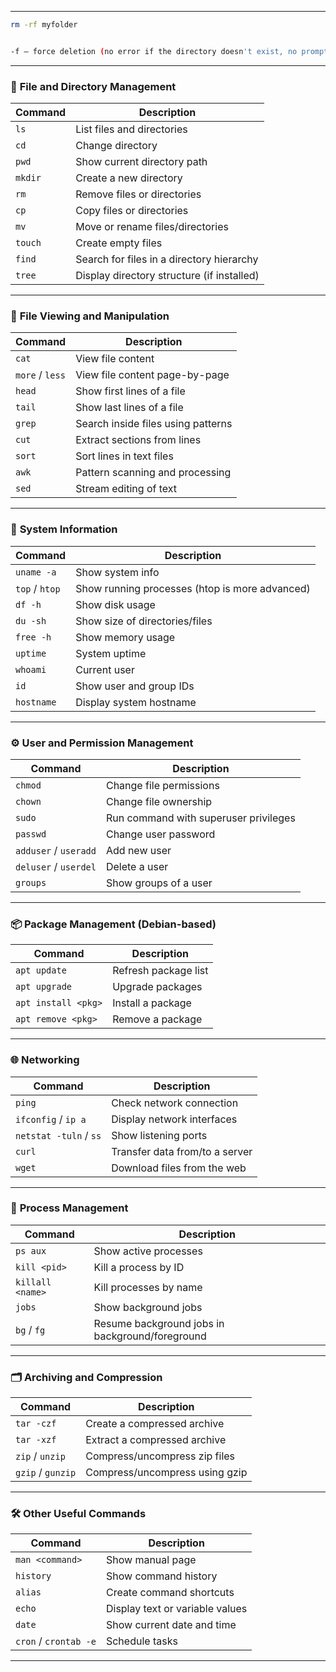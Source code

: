 

---

```bash
rm -rf myfolder


-f — force deletion (no error if the directory doesn't exist, no prompt)

```




---

### 🔧 **File and Directory Management**

| Command | Description                                |
| ------- | ------------------------------------------ |
| `ls`    | List files and directories                 |
| `cd`    | Change directory                           |
| `pwd`   | Show current directory path                |
| `mkdir` | Create a new directory                     |
| `rm`    | Remove files or directories                |
| `cp`    | Copy files or directories                  |
| `mv`    | Move or rename files/directories           |
| `touch` | Create empty files                         |
| `find`  | Search for files in a directory hierarchy  |
| `tree`  | Display directory structure (if installed) |

---

### 📄 **File Viewing and Manipulation**

| Command         | Description                        |
| --------------- | ---------------------------------- |
| `cat`           | View file content                  |
| `more` / `less` | View file content page-by-page     |
| `head`          | Show first lines of a file         |
| `tail`          | Show last lines of a file          |
| `grep`          | Search inside files using patterns |
| `cut`           | Extract sections from lines        |
| `sort`          | Sort lines in text files           |
| `awk`           | Pattern scanning and processing    |
| `sed`           | Stream editing of text             |

---

### 🧰 **System Information**

| Command        | Description                                    |
| -------------- | ---------------------------------------------- |
| `uname -a`     | Show system info                               |
| `top` / `htop` | Show running processes (htop is more advanced) |
| `df -h`        | Show disk usage                                |
| `du -sh`       | Show size of directories/files                 |
| `free -h`      | Show memory usage                              |
| `uptime`       | System uptime                                  |
| `whoami`       | Current user                                   |
| `id`           | Show user and group IDs                        |
| `hostname`     | Display system hostname                        |

---

### ⚙️ **User and Permission Management**

| Command               | Description                           |
| --------------------- | ------------------------------------- |
| `chmod`               | Change file permissions               |
| `chown`               | Change file ownership                 |
| `sudo`                | Run command with superuser privileges |
| `passwd`              | Change user password                  |
| `adduser` / `useradd` | Add new user                          |
| `deluser` / `userdel` | Delete a user                         |
| `groups`              | Show groups of a user                 |

---

### 📦 **Package Management (Debian-based)**

| Command             | Description          |
| ------------------- | -------------------- |
| `apt update`        | Refresh package list |
| `apt upgrade`       | Upgrade packages     |
| `apt install <pkg>` | Install a package    |
| `apt remove <pkg>`  | Remove a package     |

---

### 🌐 **Networking**

| Command                | Description                    |
| ---------------------- | ------------------------------ |
| `ping`                 | Check network connection       |
| `ifconfig` / `ip a`    | Display network interfaces     |
| `netstat -tuln` / `ss` | Show listening ports           |
| `curl`                 | Transfer data from/to a server |
| `wget`                 | Download files from the web    |

---

### 🧪 **Process Management**

| Command          | Description                                     |
| ---------------- | ----------------------------------------------- |
| `ps aux`         | Show active processes                           |
| `kill <pid>`     | Kill a process by ID                            |
| `killall <name>` | Kill processes by name                          |
| `jobs`           | Show background jobs                            |
| `bg` / `fg`      | Resume background jobs in background/foreground |

---

### 🗂️ **Archiving and Compression**

| Command           | Description                    |
| ----------------- | ------------------------------ |
| `tar -czf`        | Create a compressed archive    |
| `tar -xzf`        | Extract a compressed archive   |
| `zip` / `unzip`   | Compress/uncompress zip files  |
| `gzip` / `gunzip` | Compress/uncompress using gzip |

---

### 🛠️ **Other Useful Commands**

| Command               | Description                     |
| --------------------- | ------------------------------- |
| `man <command>`       | Show manual page                |
| `history`             | Show command history            |
| `alias`               | Create command shortcuts        |
| `echo`                | Display text or variable values |
| `date`                | Show current date and time      |
| `cron` / `crontab -e` | Schedule tasks                  |

---

